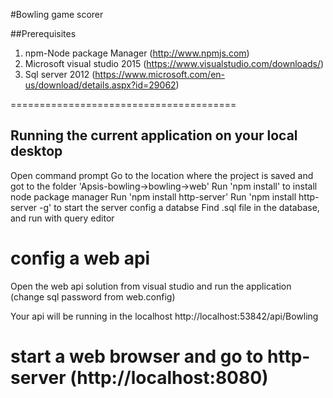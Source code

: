 #Bowling game scorer

##Prerequisites

1. npm-Node package Manager (http://www.npmjs.com)
2. Microsoft visual studio 2015 (https://www.visualstudio.com/downloads/)
3. Sql server 2012 (https://www.microsoft.com/en-us/download/details.aspx?id=29062)

=======================================


## Running the current application on your local desktop
Open command prompt
Go to the location where the project is saved and got to the folder 'Apsis-bowling->bowling->web'
Run 'npm install' to install node package manager
Run 'npm install http-server'
Run 'npm install http-server -g' to start the server
config a databse
   Find .sql file in the database, and run with query editor

   
# config a web api
   Open the web api solution from visual studio and run the application
   (change sql password from web.config)
   
Your api will be running in the localhost http://localhost:53842/api/Bowling
	
   
# start a web browser and go to http-server (http://localhost:8080)
   
   
   
   
   
   
   
   
   
   
   
   
   
   
   
   
   
   
   
   
   
   
   
   
   
   
   
   
   
   
   
   
   
   
   
   
   
   
   

